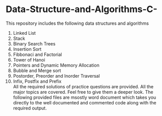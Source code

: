 # Data-Structure-and-Algorithms-C-
This repository includes the following data structures and algorithms
1. Linked List
2. Stack
3. Binary Search Trees
4. Insertion Sort
5. Fibbonaci and Factorial
6. Tower of Hanoi
7. Pointers and Dynamic Memory Allocation
8. Bubble and Merge sort
9. Postorder, Preorder and Inorder Traversal
10. Infix, Postfix and Prefix  
All the required solutions of practice questions are provided. All the major topics are covered. Feel free to give them a deeper look.
The following provided files are msostly word document which takes you directly to the well documented and commented code along with 
the required output.

